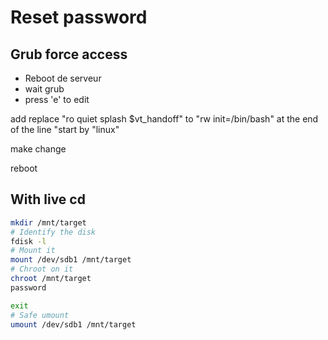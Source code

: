 # Reset password


## Grub force access

- Reboot de serveur
- wait grub
- press 'e' to edit

add replace "ro quiet splash $vt_handoff"  to "rw init=/bin/bash" at the end of the line "start by "linux"


make change

reboot


## With live cd

```bash
mkdir /mnt/target
# Identify the disk
fdisk -l
# Mount it
mount /dev/sdb1 /mnt/target
# Chroot on it
chroot /mnt/target
password 

exit
# Safe umount
umount /dev/sdb1 /mnt/target
```
